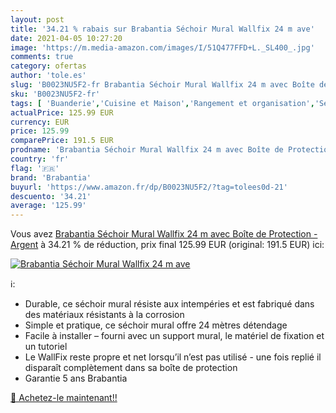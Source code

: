 ```yaml
---
layout: post
title: '34.21 % rabais sur Brabantia Séchoir Mural Wallfix 24 m ave'
date: 2021-04-05 10:27:20
image: 'https://m.media-amazon.com/images/I/51Q477FFD+L._SL400_.jpg'
comments: true
category: ofertas
author: 'tole.es'
slug: 'B0023NU5F2-fr Brabantia Séchoir Mural Wallfix 24 m avec Boîte de...'
sku: 'B0023NU5F2-fr'
tags: [ 'Buanderie','Cuisine et Maison','Rangement et organisation','Séchoirs à linge','brabantia', ]
actualPrice: 125.99 EUR
currency: EUR
price: 125.99
comparePrice: 191.5 EUR
prodname: 'Brabantia Séchoir Mural Wallfix 24 m avec Boîte de Protection - Argent'
country: 'fr'
flag: '🇫🇷'
brand: 'Brabantia'
buyurl: 'https://www.amazon.fr/dp/B0023NU5F2/?tag=tolees0d-21'
descuento: '34.21'
average: '125.99'
---
```


Vous avez [Brabantia Séchoir Mural Wallfix 24 m avec Boîte de Protection - Argent](https://www.amazon.fr/dp/B0023NU5F2/?tag=tolees0d-21)  à  34.21 % de réduction, prix final  125.99 EUR (original: 191.5 EUR) ici:

[![Brabantia Séchoir Mural Wallfix 24 m ave](https://m.media-amazon.com/images/I/51Q477FFD+L._SL400_.jpg)](https://www.amazon.fr/dp/B0023NU5F2/?tag=tolees0d-21)

ℹ️:

- Durable, ce séchoir mural résiste aux intempéries et est fabriqué dans des matériaux résistants à la corrosion
- Simple et pratique, ce séchoir mural offre 24 mètres détendage
- Facile à installer – fourni avec un support mural, le matériel de fixation et un tutoriel
- Le WallFix reste propre et net lorsqu’il n’est pas utilisé - une fois replié il disparaît complètement dans sa boîte de protection
- Garantie 5 ans Brabantia

[🛒 Achetez-le maintenant!!](https://www.amazon.fr/dp/B0023NU5F2/?tag=tolees0d-21)
